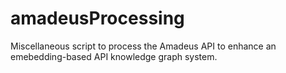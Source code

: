 # amadeusProcessing
Miscellaneous script to process the Amadeus API to enhance an emebedding-based API knowledge graph system.
